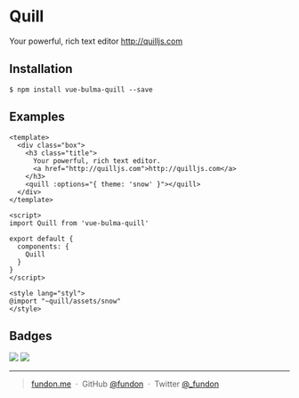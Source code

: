 # Quill

Your powerful, rich text editor http://quilljs.com


## Installation

```
$ npm install vue-bulma-quill --save
```


## Examples

```vue
<template>
  <div class="box">
    <h3 class="title">
      Your powerful, rich text editor.
      <a href="http://quilljs.com">http://quilljs.com</a>
    </h3>
    <quill :options="{ theme: 'snow' }"></quill>
  </div>
</template>

<script>
import Quill from 'vue-bulma-quill'

export default {
  components: {
    Quill
  }
}
</script>

<style lang="styl">
@import "~quill/assets/snow"
</style>
```


## Badges

![](https://img.shields.io/badge/license-MIT-blue.svg)
![](https://img.shields.io/badge/status-stable-green.svg)

---

> [fundon.me](https://fundon.me) &nbsp;&middot;&nbsp;
> GitHub [@fundon](https://github.com/fundon) &nbsp;&middot;&nbsp;
> Twitter [@_fundon](https://twitter.com/_fundon)
